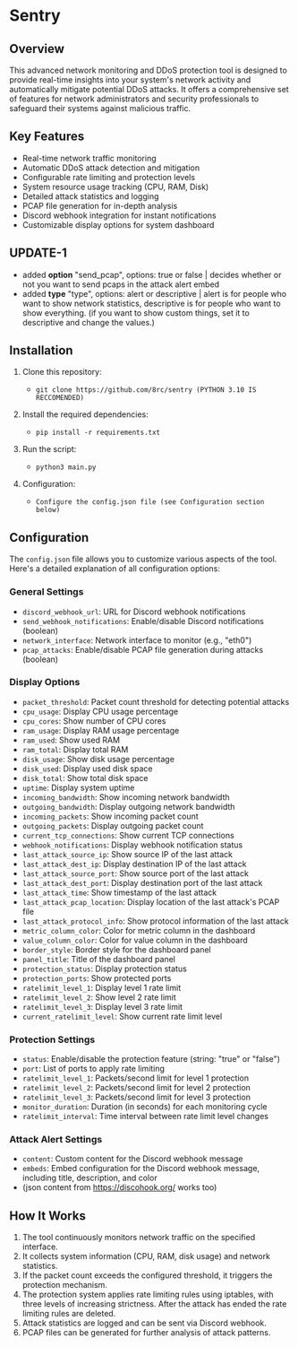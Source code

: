 # Sentry

## Overview

This advanced network monitoring and DDoS protection tool is designed to provide real-time insights into your system's network activity and automatically mitigate potential DDoS attacks. It offers a comprehensive set of features for network administrators and security professionals to safeguard their systems against malicious traffic.

## Key Features

* Real-time network traffic monitoring
* Automatic DDoS attack detection and mitigation
* Configurable rate limiting and protection levels
* System resource usage tracking (CPU, RAM, Disk)
* Detailed attack statistics and logging
* PCAP file generation for in-depth analysis
* Discord webhook integration for instant notifications
* Customizable display options for system dashboard

## UPDATE-1
* added **option** "send_pcap", options: true or false | decides whether or not you want to send pcaps in the attack alert embed
* added **type** "type", options: alert or descriptive | alert is for people who want to show network statistics, descriptive is for people who want to show everything. (if you want to show custom things, set it to descriptive and change the values.)

## Installation

1. Clone this repository:
    - `git clone https://github.com/8rc/sentry (PYTHON 3.10 IS RECCOMENDED)`

2. Install the required dependencies:
    - `pip install -r requirements.txt`

3. Run the script:
    - `python3 main.py`

4. Configuration:
    - `Configure the config.json file (see Configuration section below)`


## Configuration

The `config.json` file allows you to customize various aspects of the tool. Here's a detailed explanation of all configuration options:

### General Settings

* `discord_webhook_url`: URL for Discord webhook notifications
* `send_webhook_notifications`: Enable/disable Discord notifications (boolean)
* `network_interface`: Network interface to monitor (e.g., "eth0")
* `pcap_attacks`: Enable/disable PCAP file generation during attacks (boolean)

### Display Options

* `packet_threshold`: Packet count threshold for detecting potential attacks
* `cpu_usage`: Display CPU usage percentage
* `cpu_cores`: Show number of CPU cores
* `ram_usage`: Display RAM usage percentage
* `ram_used`: Show used RAM
* `ram_total`: Display total RAM
* `disk_usage`: Show disk usage percentage
* `disk_used`: Display used disk space
* `disk_total`: Show total disk space
* `uptime`: Display system uptime
* `incoming_bandwidth`: Show incoming network bandwidth
* `outgoing_bandwidth`: Display outgoing network bandwidth
* `incoming_packets`: Show incoming packet count
* `outgoing_packets`: Display outgoing packet count
* `current_tcp_connections`: Show current TCP connections
* `webhook_notifications`: Display webhook notification status
* `last_attack_source_ip`: Show source IP of the last attack
* `last_attack_dest_ip`: Display destination IP of the last attack
* `last_attack_source_port`: Show source port of the last attack
* `last_attack_dest_port`: Display destination port of the last attack
* `last_attack_time`: Show timestamp of the last attack
* `last_attack_pcap_location`: Display location of the last attack's PCAP file
* `last_attack_protocol_info`: Show protocol information of the last attack
* `metric_column_color`: Color for metric column in the dashboard
* `value_column_color`: Color for value column in the dashboard
* `border_style`: Border style for the dashboard panel
* `panel_title`: Title of the dashboard panel
* `protection_status`: Display protection status
* `protection_ports`: Show protected ports
* `ratelimit_level_1`: Display level 1 rate limit
* `ratelimit_level_2`: Show level 2 rate limit
* `ratelimit_level_3`: Display level 3 rate limit
* `current_ratelimit_level`: Show current rate limit level

### Protection Settings

* `status`: Enable/disable the protection feature (string: "true" or "false")
* `port`: List of ports to apply rate limiting
* `ratelimit_level_1`: Packets/second limit for level 1 protection
* `ratelimit_level_2`: Packets/second limit for level 2 protection
* `ratelimit_level_3`: Packets/second limit for level 3 protection
* `monitor_duration`: Duration (in seconds) for each monitoring cycle
* `ratelimit_interval`: Time interval between rate limit level changes

### Attack Alert Settings

* `content`: Custom content for the Discord webhook message
* `embeds`: Embed configuration for the Discord webhook message, including title, description, and color
* (json content from https://discohook.org/ works too)

## How It Works

1. The tool continuously monitors network traffic on the specified interface.
2. It collects system information (CPU, RAM, disk usage) and network statistics.
3. If the packet count exceeds the configured threshold, it triggers the protection mechanism.
4. The protection system applies rate limiting rules using iptables, with three levels of increasing strictness. After the attack has ended the rate limiting rules are deleted.
5. Attack statistics are logged and can be sent via Discord webhook.
6. PCAP files can be generated for further analysis of attack patterns.